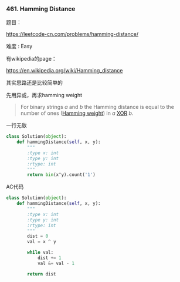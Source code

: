 ### 461. Hamming Distance



题目： 

https://leetcode-cn.com/problems/hamming-distance/



难度 : Easy



有wikipedia的page：

https://en.wikipedia.org/wiki/Hamming_distance



其实思路还是比较简单的



先用异或，再求hamming weight

>  For binary strings *a* and *b* the Hamming distance is equal to the number of ones ([Hamming weight](https://en.wikipedia.org/wiki/Hamming_weight)) in *a* [XOR](https://en.wikipedia.org/wiki/Exclusive_or) *b*.
>
> 



一行无敌
```python
class Solution(object):
    def hammingDistance(self, x, y):
        """
        :type x: int
        :type y: int
        :rtype: int
        """
        return bin(x^y).count('1')
```
AC代码

```python
class Solution(object):
    def hammingDistance(self, x, y):
        """
        :type x: int
        :type y: int
        :rtype: int
        """
        dist = 0
        val = x ^ y

        while val:
            dist += 1
            val &= val - 1

        return dist
```





